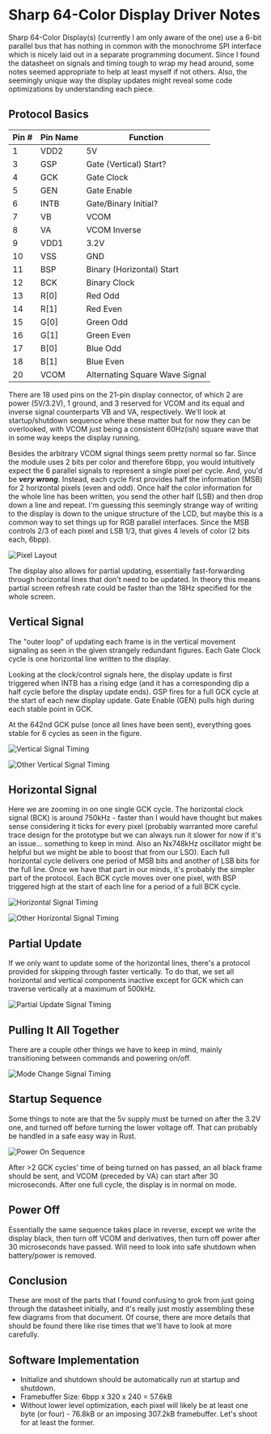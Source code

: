 # Sharp 64-Color Display Driver Notes

Sharp 64-Color Display(s) (currently I am only aware of the one) use a 6-bit parallel bus that has nothing in common with the monochrome SPI interface which is nicely laid out in a separate programming document. Since I found the datasheet on signals and timing tough to wrap my head around, some notes seemed appropriate to help at least myself if not others. Also, the seemingly unique way the display updates might reveal some code optimizations by understanding each piece.

## Protocol Basics

|Pin #  |Pin Name  |Function  |
|---------|---------|---------|
|1     |VDD2        |5V         |
|3     |GSP         |Gate (Vertical) Start?         |
|4     |GCK         |Gate Clock         |
|5     |GEN         |Gate Enable         |
|6     |INTB        |Gate/Binary Initial?  |
|7     |VB          |VCOM         |
|8     |VA          |VCOM Inverse         |
|9     |VDD1        |3.2V         |
|10    |VSS         |GND         |
|11    |BSP         |Binary (Horizontal) Start      |
|12    |BCK         |Binary Clock         |
|13    |R[0]        |Red Odd         |
|14    |R[1]        |Red Even         |
|15    |G[0]        |Green Odd         |
|16    |G[1]        |Green Even         |
|17    |B[0]        |Blue Odd         |
|18    |B[1]        |Blue Even         |
|20    |VCOM        |Alternating Square Wave Signal |

There are 18 used pins on the 21-pin display connector, of which 2 are power (5V/3.2V), 1 ground, and 3 reserved for VCOM and its equal and inverse signal counterparts VB and VA, respectively. We'll look at startup/shutdown sequence where these matter but for now they can be overlooked, with VCOM just being a consistent 60Hz(ish) square wave that in some way keeps the display running.

Besides the arbitrary VCOM signal things seem pretty normal so far. Since the module uses 2 bits per color and therefore 6bpp, you would intuitively expect the 6 parallel signals to represent a single pixel per cycle. And, you'd be ***very wrong***. Instead, each cycle first provides half the information (MSB) for 2 horizontal pixels (even and odd). Once half the color information for the whole line has been written, you send the other half (LSB) and then drop down a line and repeat. I'm guessing this seemingly strange way of writing to the display is down to the unique structure of the LCD, but maybe this is a common way to set things up for RGB parallel interfaces. Since the MSB controls 2/3 of each pixel and LSB 1/3, that gives 4 levels of color (2 bits each, 6bpp).

![Pixel Layout](image-5.png)

The display also allows for partial updating, essentially fast-forwarding through horizontal lines that don't need to be updated. In theory this means partial screen refresh rate could be faster than the 18Hz specified for the whole screen.

## Vertical Signal

The "outer loop" of updating each frame is in the vertical movement signaling as seen in the given strangely redundant figures. Each Gate Clock cycle is one horizontal line written to the display.

Looking at the clock/control signals here, the display update is first triggered when INTB has a rising edge (and it has a corresponding dip a half cycle before the display update ends). GSP fires for a full GCK cycle at the start of each new display update. Gate Enable (GEN) pulls high during each stable point in GCK.

At the 642nd GCK pulse (once all lines have been sent), everything goes stable for 6 cycles as seen in the figure.

![Vertical Signal Timing](image.png)

![Other Vertical Signal Timing](image-2.png)

## Horizontal Signal

Here we are zooming in on one single GCK cycle. The horizontal clock signal (BCK) is around 750kHz - faster than I would have thought but makes sense considering it ticks for every pixel (probably warranted more careful trace design for the prototype but we can always run it slower for now if it's an issue... something to keep in mind. Also an Nx748kHz oscillator might be helpful but we might be able to boost that from our LSO). Each full horizontal cycle delivers one period of MSB bits and another of LSB bits for the full line. Once we have that part in our minds, it's probably the simpler part of the protocol. Each BCK cycle moves over one pixel, with BSP triggered high at the start of each line for a period of a full BCK cycle.

![Horizontal Signal Timing](image-1.png)

![Other Horizontal Signal Timing](image-3.png)

## Partial Update

If we only want to update some of the horizontal lines, there's a protocol provided for skipping through faster vertically. To do that, we set all horizontal and vertical components inactive except for GCK which can traverse vertically at a maximum of 500kHz.

![Partial Update Signal Timing](image-4.png)

## Pulling It All Together

There are a couple other things we have to keep in mind, mainly transitioning between commands and powering on/off.

![Mode Change Signal Timing](image-6.png)

## Startup Sequence

Some things to note are that the 5v supply must be turned on after the 3.2V one, and turned off before turning the lower voltage off. That can probably be handled in a safe easy way in Rust.

![Power On Sequence](image-7.png)

After >2 GCK cycles' time of being turned on has passed, an all black frame should be sent, and VCOM (preceded by VA) can start after 30 microseconds. After one full cycle, the display is in normal on mode.

## Power Off

Essentially the same sequence takes place in reverse, except we write the display black, then turn off VCOM and derivatives, then turn off power after 30 microseconds have passed. Will need to look into safe shutdown when battery/power is removed.

## Conclusion

These are most of the parts that I found confusing to grok from just going through the datasheet initially, and it's really just mostly assembling these few diagrams from that document. Of course, there are more details that should be found there like rise times that we'll have to look at more carefully.

## Software Implementation

- Initialize and shutdown should be automatically run at startup and shutdown.
- Framebuffer Size: 6bpp x 320 x 240 = 57.6kB
- Without lower level optimization, each pixel will likely be at least one byte (or four) - 76.8kB or an imposing 307.2kB framebuffer. Let's shoot for at least the former.
